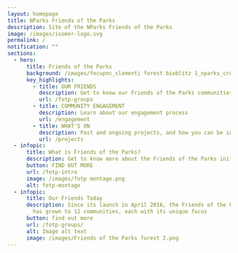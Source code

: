 ```yaml
---
layout: homepage
title: NParks Friends of the Parks
description: Site of the NParks Friends of the Parks
image: /images/isomer-logo.svg
permalink: /
notification: ""
sections:
  - hero:
      title: Friends of the Parks
      background: /images/focupnc_clementi forest bioblitz 1_nparks_cropped.JPG
      key_highlights:
        - title: OUR FRIENDS
          description: Get to know our Friends of the Parks communities
          url: /fotp-groups
        - title: COMMUNITY ENGAGEMENT
          description: Learn about our engagement process
          url: /engagement
        - title: WHAT'S ON
          description: Past and ongoing projects, and how you can be involved
          url: /projects
  - infopic:
      title: What is Friends of the Parks?
      description: Get to know more about the Friends of the Parks initiative
      button: FIND OUT MORE
      url: /fotp-intro
      image: /images/fotp montage.png
      alt: fotp-montage
  - infopic:
      title: Our Friends Today
      description: Since its launch in April 2016, the Friends of the Parks initiative
        has grown to 12 communities, each with its unique focus
      button: find out more
      url: /fotp-groups/
      alt: Image alt text
      image: /images/Friends of the Parks forest 2.png
---
```

